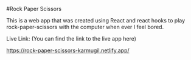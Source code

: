 #Rock Paper Scissors

This is a web app that was created using React and react hooks to play rock-paper-scissors with the computer when ever I feel bored.


Live Link:
(You can find the link to the live app here)

https://rock-paper-scissors-karmugil.netlify.app/

